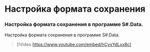 # Настройка формата сохранения

### Настройка формата сохранения в программе S\#.Data.

Настройка формата сохранения в программе S\#.Data.

> [!Video https://www.youtube.com/embed/hCyxYdLxx8c]
